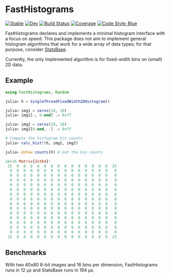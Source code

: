 # FastHistograms

[![Stable](https://img.shields.io/badge/docs-stable-blue.svg)](https://Octogonapus.github.io/FastHistograms.jl/stable)
[![Dev](https://img.shields.io/badge/docs-dev-blue.svg)](https://Octogonapus.github.io/FastHistograms.jl/dev)
[![Build Status](https://github.com/Octogonapus/FastHistograms.jl/workflows/CI/badge.svg)](https://github.com/Octogonapus/FastHistograms.jl/actions)
[![Coverage](https://codecov.io/gh/Octogonapus/FastHistograms.jl/branch/master/graph/badge.svg)](https://codecov.io/gh/Octogonapus/FastHistograms.jl)
[![Code Style: Blue](https://img.shields.io/badge/code%20style-blue-4495d1.svg)](https://github.com/invenia/BlueStyle)

FastHistograms declares and implements a minimal histogram interface with a focus on speed.
This package does not aim to implement general histogram algorithms that work for a wide array of data types; for that
purpose, consider [StatsBase](https://github.com/JuliaStats/StatsBase.jl).

Currently, the only implemented algorithm is for fixed-width bins on (small) 2D data.

## Example

```julia
using FastHistograms, Random

julia> h = SingleThreadFixedWidth2DHistogram()

julia> img1 = zeros(10, 10)
julia> img1[:, 6:end] .= 0xff

julia> img2 = zeros(10, 10)
julia> img2[6:end, :] .= 0xff

# Compute the histogram bin counts
julia> calc_hist!(h, img1, img2)

julia> @show counts(h) # Get the bin counts

16×16 Matrix{Int64}:
 25  0  0  0  0  0  0  0  0  0  0  0  0  0  0  25
  0  0  0  0  0  0  0  0  0  0  0  0  0  0  0   0
  0  0  0  0  0  0  0  0  0  0  0  0  0  0  0   0
  0  0  0  0  0  0  0  0  0  0  0  0  0  0  0   0
  0  0  0  0  0  0  0  0  0  0  0  0  0  0  0   0
  0  0  0  0  0  0  0  0  0  0  0  0  0  0  0   0
  0  0  0  0  0  0  0  0  0  0  0  0  0  0  0   0
  0  0  0  0  0  0  0  0  0  0  0  0  0  0  0   0
  0  0  0  0  0  0  0  0  0  0  0  0  0  0  0   0
  0  0  0  0  0  0  0  0  0  0  0  0  0  0  0   0
  0  0  0  0  0  0  0  0  0  0  0  0  0  0  0   0
  0  0  0  0  0  0  0  0  0  0  0  0  0  0  0   0
  0  0  0  0  0  0  0  0  0  0  0  0  0  0  0   0
  0  0  0  0  0  0  0  0  0  0  0  0  0  0  0   0
  0  0  0  0  0  0  0  0  0  0  0  0  0  0  0   0
 25  0  0  0  0  0  0  0  0  0  0  0  0  0  0  25
```

## Benchmarks

With two 40x80 8-bit images and 16 bins per dimension, FastHistograms runs in 12 μs and StatsBase runs in 194 μs.

